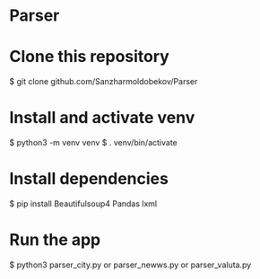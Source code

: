# Parser
# Clone this repository
$ git clone github.com/Sanzharmoldobekov/Parser

# Install and activate venv
$ python3 -m venv venv
$ . venv/bin/activate

# Install dependencies
$ pip install Beautifulsoup4 Pandas lxml

# Run the app
$ python3  parser_city.py or  parser_newws.py or  parser_valuta.py
